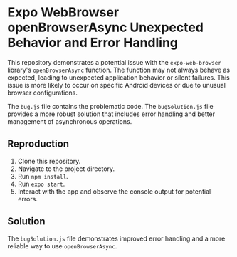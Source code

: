 # Expo WebBrowser openBrowserAsync Unexpected Behavior and Error Handling

This repository demonstrates a potential issue with the `expo-web-browser` library's `openBrowserAsync` function.  The function may not always behave as expected, leading to unexpected application behavior or silent failures.  This issue is more likely to occur on specific Android devices or due to unusual browser configurations.

The `bug.js` file contains the problematic code. The `bugSolution.js` file provides a more robust solution that includes error handling and better management of asynchronous operations.

## Reproduction

1. Clone this repository.
2. Navigate to the project directory.
3. Run `npm install`.
4. Run `expo start`. 
5. Interact with the app and observe the console output for potential errors.

## Solution

The `bugSolution.js` file demonstrates improved error handling and a more reliable way to use `openBrowserAsync`.